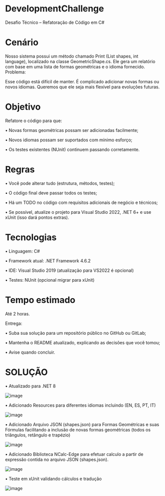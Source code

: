 # DevelopmentChallenge
Desafio Técnico – Refatoração de Código em C#


# Cenário

Nosso sistema possui um método chamado Print (List<GeometricShape> shapes,
int language), localizado na classe GeometricShape.cs. Ele gera um relatório com
base em uma lista de formas geométricas e o idioma fornecido.
Problema:

Esse código está difícil de manter. É complicado adicionar novas formas ou novos
idiomas. Queremos que ele seja mais flexível para evoluções futuras.


# Objetivo

Refatore o código para que:

• Novas formas geométricas possam ser adicionadas facilmente;

• Novos idiomas possam ser suportados com mínimo esforço;

• Os testes existentes (NUnit) continuem passando corretamente.


# Regras


• Você pode alterar tudo (estrutura, métodos, testes);

• O código final deve passar todos os testes;

• Há um TODO no código com requisitos adicionais de negócio e técnicos;

• Se possível, atualize o projeto para Visual Studio 2022, .NET 6+ e use xUnit
(isso dará pontos extras).


# Tecnologias

• Linguagem: C#

• Framework atual: .NET Framework 4.6.2

• IDE: Visual Studio 2019 (atualização para VS2022 é opcional)

• Testes: NUnit (opcional migrar para xUnit)


# Tempo estimado

Até 2 horas.

Entrega:

• Suba sua solução para um repositório público no GitHub ou GitLab;

• Mantenha o README atualizado, explicando as decisões que você tomou;

• Avise quando concluir.


# SOLUÇÃO

• Atualizado para .NET 8

![image](https://github.com/user-attachments/assets/8bbf28b7-6f26-449e-b69e-471a11e1f6b0)


• Adicionado Resources para diferentes idiomas incluindo (EN, ES, PT, IT)

![image](https://github.com/user-attachments/assets/f8ea9cef-feec-44ae-8999-c8ca9d504912)


• Adicionado Arquivo JSON (shapes.json) para Formas Geométricas e suas Fórmulas facilitando a inclusão de novas formas geométricas (todos os triângulos, retângulo e trapézio)

![image](https://github.com/user-attachments/assets/04ba081c-0042-4001-b2f0-e4464c5a2415)


• Adicionado Biblioteca NCalc-Edge para efetuar calculo a partir de expressão contida no arquivo JSON (shapes.json).

![image](https://github.com/user-attachments/assets/59840d1d-0a64-4960-904d-fce02c841b35)


• Teste em xUnit validando cálculos e tradução

![image](https://github.com/user-attachments/assets/6bbc3144-aff1-41ec-ae7e-d163efe332a4)

